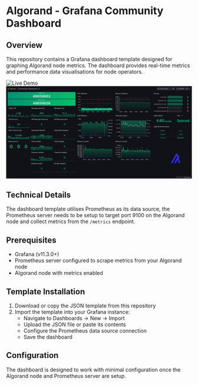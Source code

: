 # Algorand - Grafana Community Dashboard

## Overview
This repository contains a Grafana dashboard template designed for graphing Algorand node metrics.
The dashboard provides real-time metrics and performance data visualisations for node operators.

![Live Demo](https://metrics.algorand.ing/public-dashboards/aea0dfee522a471c8ee4f9dbdf690574)
![Template Screenshot](images/Template-Screenshot.png)

## Technical Details
The dashboard template utilises Prometheus as its data source, the Prometheus server needs to be setup to target port 9100 on the Algorand node and collect metrics from the `/metrics` endpoint.

## Prerequisites
- Grafana (v11.3.0+)
- Prometheus server configured to scrape metrics from your Algorand node
- Algorand node with metrics enabled

## Template Installation
1. Download or copy the JSON template from this repository
2. Import the template into your Grafana instance:
   - Navigate to Dashboards -> New -> Import
   - Upload the JSON file or paste its contents
   - Configure the Prometheus data source connection
   - Save the dashboard

## Configuration
The dashboard is designed to work with minimal configuration once the Algorand node and Prometheus server are setup.
